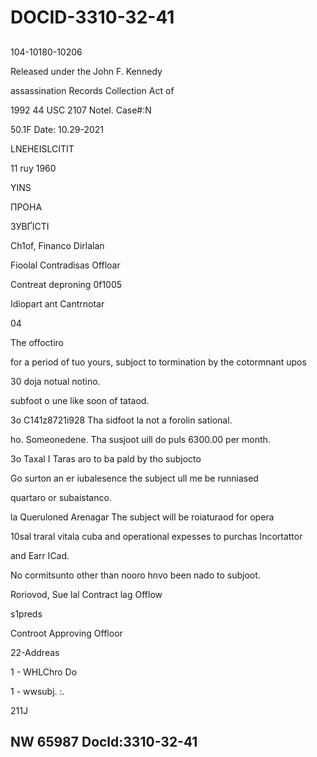 # DOCID-3310-32-41

##
104-10180-10206

Released under the John F. Kennedy

assassination Records Collection Act of

1992 44 USC 2107 Notel. Case#:N

50.1F Date: 10.29-2021

LNEHEISLCITIT

11 ruy 1960

YINS

ПРОНА

ЗУВҐІСТІ

Ch1of, Financo Dirlalan

Fioolal Contradisas Offloar

Contreat deproning 0f1005

Idiopart ant Cantrnotar

04

The offoctiro

for a period of tuo yours, subjoct to tormination by the cotormnant upos

30 doja notual notino.

subfoot o une like soon of tataod.

3o C141z8721i928 Tha sidfoot la not a forolin sational.

ho. Someonedene. Tha susjoot uill do puls 6300.00 per month.

3o Taxal I Taras aro to ba pald by tho subjocto

Go surton an er iubalesence the subject ull me be runniased

quartaro or subaistanco.

la Queruloned Arenagar The subject will be roiaturaod for opera

10sal traral vitala cuba and operational expesses to purchas Incortattor

and Earr ICad.

No cormitsunto other than nooro hnvo been nado to subjoot.

Roriovod, Sue lal Contract lag Offlow

s1preds

Controot Approving Offloor

22-Addreas

1 - WHLChro Do

1 - wwsubj. :.

211J

NW 65987 Docld:3310-32-41
---

